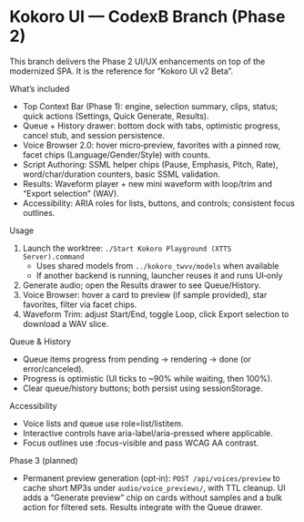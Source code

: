 # Kokoro UI — CodexB Branch (Phase 2)

This branch delivers the Phase 2 UI/UX enhancements on top of the modernized SPA. It is the reference for “Kokoro UI v2 Beta”.

What’s included
- Top Context Bar (Phase 1): engine, selection summary, clips, status; quick actions (Settings, Quick Generate, Results).
- Queue + History drawer: bottom dock with tabs, optimistic progress, cancel stub, and session persistence.
- Voice Browser 2.0: hover micro‑preview, favorites with a pinned row, facet chips (Language/Gender/Style) with counts.
- Script Authoring: SSML helper chips (Pause, Emphasis, Pitch, Rate), word/char/duration counters, basic SSML validation.
- Results: Waveform player + new mini waveform with loop/trim and “Export selection” (WAV).
- Accessibility: ARIA roles for lists, buttons, and controls; consistent focus outlines.

Usage
1) Launch the worktree: `./Start Kokoro Playground (XTTS Server).command`
   - Uses shared models from `../kokoro_twvv/models` when available
   - If another backend is running, launcher reuses it and runs UI‑only
2) Generate audio; open the Results drawer to see Queue/History.
3) Voice Browser: hover a card to preview (if sample provided), star favorites, filter via facet chips.
4) Waveform Trim: adjust Start/End, toggle Loop, click Export selection to download a WAV slice.

Queue & History
- Queue items progress from pending → rendering → done (or error/canceled).
- Progress is optimistic (UI ticks to ~90% while waiting, then 100%).
- Clear queue/history buttons; both persist using sessionStorage.

Accessibility
- Voice lists and queue use role=list/listitem.
- Interactive controls have aria-label/aria-pressed where applicable.
- Focus outlines use :focus-visible and pass WCAG AA contrast.

Phase 3 (planned)
- Permanent preview generation (opt‑in): `POST /api/voices/preview` to cache short MP3s under `audio/voice_previews/`, with TTL cleanup. UI adds a “Generate preview” chip on cards without samples and a bulk action for filtered sets. Results integrate with the Queue drawer.

